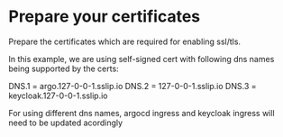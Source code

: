 # Prepare your certificates

Prepare the certificates which are required for enabling ssl/tls.

In this example, we are using self-signed cert with following dns names being supported by the certs:

DNS.1   = argo.127-0-0-1.sslip.io
DNS.2   = 127-0-0-1.sslip.io
DNS.3   = keycloak.127-0-0-1.sslip.io

For using different dns names, argocd ingress and keycloak ingress will need to be updated acordingly
